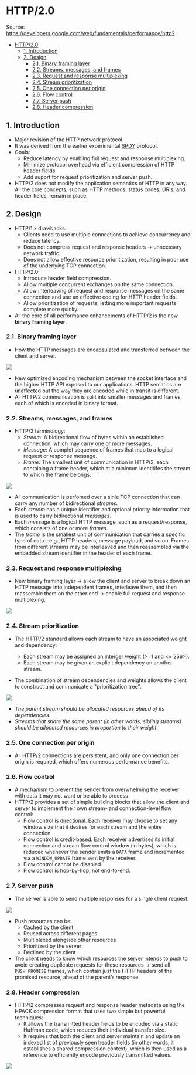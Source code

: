 # HTTP/2.0

Source: https://developers.google.com/web/fundamentals/performance/http2

- [HTTP/2.0](#http20)
  - [1. Introduction](#1-introduction)
  - [2. Design](#2-design)
    - [2.1. Binary framing layer](#21-binary-framing-layer)
    - [2.2. Streams, messages, and frames](#22-streams-messages-and-frames)
    - [2.3. Request and response multiplexing](#23-request-and-response-multiplexing)
    - [2.4. Stream prioritization](#24-stream-prioritization)
    - [2.5. One connection per origin](#25-one-connection-per-origin)
    - [2.6. Flow control](#26-flow-control)
    - [2.7. Server push](#27-server-push)
    - [2.8. Header compression](#28-header-compression)

## 1. Introduction

- Major revision of the HTTP network protocol.
- It was derived from the earlier experimental [SPDY](https://en.wikipedia.org/wiki/SPDY) protocol.
- Goals:
  - Reduce latency by enabling full request and response multiplexing.
  - Minimize protocol overhead via efficient compression of HTTP header fields.
  - Add supprt for request prioritization and server push.
- HTTP/2 does not modify the application semantics of HTTP in any way. All the core concepts, such as HTTP methods, status codes, URIs, and header fields, remain in place.

## 2. Design

- HTTP/1.x drawbacks:
  - Clients need to use multiple connections to achieve concurrency and reduce latency.
  - Does not compress request and response headers ->  unncessary network traffic.
  - Does not allow effective resource prioritization, resulting in poor use of the underlying TCP connection.
- HTTP/2.0:
  - Introduce header field compression.
  - Allow multiple concurrent exchanges on the same connection.
  - Allow interleaving of request and response messages on the same connection and use an effective coding for HTTP header fields.
  - Allow prioritization of requests, letting more important requests complete more quicky.
- All the core of all performance enhancements of HTTP/2 is the new **binary framing layer**.

### 2.1. Binary framing layer

- How the HTTP messages are encapsulated and transferred between the client and server.

![](https://developers.google.com/web/fundamentals/performance/http2/images/binary_framing_layer01.svg)

- New optimized encoding mechanism between the socket interface and the higher HTTP API exposed to our applications: HTTP sematics are unaffected but the way they are encoded while in transit is different.
- All HTTP/2 communication is split into smaller messages and frames, each of which is encoded in binary format.

### 2.2. Streams, messages, and frames

- HTTP/2 terminology:
  - *Stream*: A bidirectional flow of bytes within an established connection, which may carry one or more messages.
  - *Message*: A complet sequence of frames that map to a logical request or response message.
  - *Frame*: The smallest unit of communication in HTTP/2, each containing a frame header, which at a minimum identitifes the stream to which the frame belongs.

![](https://developers.google.com/web/fundamentals/performance/http2/images/streams_messages_frames01.svg)

- All communication is perfomed over a sinle TCP connection that can carry any number of bidirectional *streams*.
- Each *stream* has a unique identifier and optional priority information that is used to carry bidirectional *messages*.
- Each *message* is a logical HTTP message, such as a request/response, which consists of one or more *frames*.
- The *frame* is the smallest unit of communication that carries a specific type of data—e.g., HTTP headers, message payload, and so on. Frames from different streams may be interleaved and then reassembled via the embedded stream identifier in the header of each frame.

### 2.3. Request and response multiplexing

- New binary framing layer -> allow the client and server to break down an HTTP message into independent frames, interleave them, and then reassemble them on the other end -> enable full request and response multiplexing.

![](https://developers.google.com/web/fundamentals/performance/http2/images/multiplexing01.svg)

### 2.4. Stream prioritization

- The HTTP/2 standard allows each stream to have an associated weight and dependency:
  - Each stream may be assigned an interger weight (>=1 and <= 256>).
  - Each stream may be given an explicit dependency on another stream.

- The combination of stream dependencies and weights allows the client to construct and communicate a "prioritization tree".

![](https://developers.google.com/web/fundamentals/performance/http2/images/stream_prioritization01.svg)

- *The parent stream should be allocated resources ahead of its dependencies*.
- *Streams that share the same parent (in other words, sibling streams) should be allocated resources in proportion to their weight*.

### 2.5. One connection per origin

- All HTTP/2 connections are persistent, and only one connection per origin is required, which offers numerous performance benefits.

### 2.6. Flow control

- A mechanism to prevent the sender from overwhelming the receiver with data it may not want or be able to process
- HTTP/2 provides a set of simple building blocks that allow the client and server to implement their own stream- and connection-level flow control:
  - Flow control is directional. Each receiver may choose to set any window size that it desires for each stream and the entire connection.
  - Flow control is credit-based. Each receiver advertises its initial connection and stream flow control window (in bytes), which is reduced whenever the sender emits a `DATA` frame and incremented via a `WINDOW_UPDATE` frame sent by the receiver.
  - Flow control cannot be disabled.
  - Flow control is hop-by-hop, not end-to-end.

### 2.7. Server push

- The server is able to send multiple responses for a single client request.

![](https://developers.google.com/web/fundamentals/performance/http2/images/push01.svg)

- Push resources can be:
  - Cached by the client
  - Reused across different pages
  - Multiplexed alongside other resources
  - Prioritized by the server
  - Declined by the client
- The client needs to know which resources the server intends to push to avoid creating duplicate requests for these resources -> send all `PUSH_PROMISE` frames, which contain just the HTTP headers of the promised resource, ahead of the parent’s response.

### 2.8. Header compression

- HTTP/2 compresses request and response header metadata using the HPACK compression format that uses two simple but powerful techniques:
  - It allows the transmitted header fields to be encoded via a static Huffman code, which reduces their individual transfer size.
  - It requires that both the client and server maintain and update an indexed list of previously seen header fields (in other words, it establishes a shared compression context), which is then used as a reference to efficiently encode previously transmitted values.

![](https://developers.google.com/web/fundamentals/performance/http2/images/header_compression01.svg)
